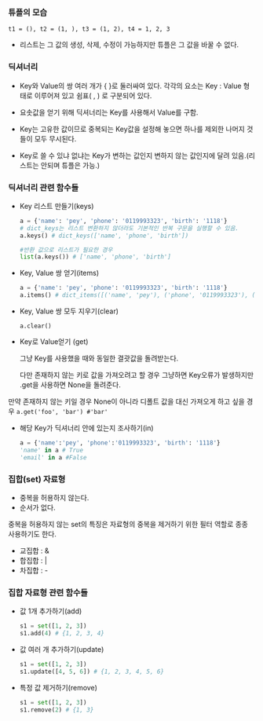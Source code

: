 ### 튜플의 모습

`t1 = (), t2 = (1, ), t3 = (1, 2), t4 = 1, 2, 3`

- 리스트는 그 값의 생성, 삭제, 수정이 가능하지만 튜플은 그 값을 바꿀 수 없다.



### 딕셔너리

- Key와 Value의 쌍 여러 개가 { }로 둘러싸여 있다. 각각의 요소는 Key : Value 형태로 이루어져 있고 쉼표( , ) 로 구분되어 있다.

- 요솟값을 얻기 위해 딕셔너리는 Key를 사용해서 Value를 구함.
- Key는 고유한 값이므로 중복되는 Key값을 설정해 놓으면 하나를 제외한 나머지 것들이 모두 무시된다.
- Key로 쓸 수 있냐 없냐는 Key가 변하는 값인지 변하지 않는 값인지에 달려 있음.(리스트는 안되며 튜플은 가능.)

### 딕셔너리 관련 함수들

- Key 리스트 만들기(keys)

  ```python
  a = {'name': 'pey', 'phone': '0119993323', 'birth': '1118'}
  # dict_keys는 리스트 변환하지 않더라도 기본적인 반복 구문을 실행할 수 있음.
  a.keys() # dict_keys(['name', 'phone', 'birth'])
  
  #반환 값으로 리스트가 필요한 경우
  list(a.keys()) # ['name', 'phone', 'birth']
  ```

- Key, Value 쌍 얻기(items)

  ```python
  a = {'name': 'pey', 'phone': '0119993323', 'birth': '1118'}
  a.items() # dict_items([('name', 'pey'), ('phone', '0119993323'), ('birth', '1118')])
  ```

- Key, Value 쌍 모두 지우기(clear)

  `a.clear()`

- Key로 Value얻기 (get)

  그냥 Key를 사용했을 때와 동일한 결괏값을 돌려받는다.

  다만 존재하지 않는 키로 값을 가져오려고 할 경우 그냥하면 Key오류가 발생하지만 .get을 사용하면 None을 돌려준다.

만약 존재하지 않는 키일 경우 None이 아니라 디폴트 값을 대신 가져오게 하고 싶을 경우 `a.get('foo', 'bar') #'bar'`

- 해당 Key가 딕셔너리 안에 있는지 조사하기(in)

  ```python
  a = {'name':'pey', 'phone':'0119993323', 'birth': '1118'}
  'name' in a # True
  'email' in a #False
  ```



### 집합(set) 자료형

- 중복을 허용하지 않는다.
- 순서가 없다.

중복을 허용하지 않는 set의 특징은 자료형의 중복을 제거하기 위한 필터 역할로 종종 사용하기도 한다.

- 교집합 : &
- 합집합 : |
- 차집합 : -

### 집합 자료형 관련 함수들

- 값 1개 추가하기(add)

  ```python
  s1 = set([1, 2, 3])
  s1.add(4) # {1, 2, 3, 4}
  ```

- 값 여러 개 추가하기(update)

  ```python
  s1 = set([1, 2, 3])
  s1.update([4, 5, 6]) # {1, 2, 3, 4, 5, 6}
  ```

- 특정 값 제거하기(remove)

  ```python
  s1 = set([1, 2, 3])
  s1.remove(2) # {1, 3}
  ```
